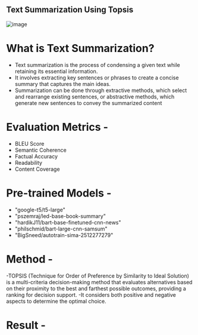 ## Text Summarization Using Topsis

![image](https://github.com/akshayk2305/Text_Summarization_topsis/assets/97044134/44dc485e-009d-42cb-8585-d3370b381585)

# What is Text Summarization?
- Text summarization is the process of condensing a given text while retaining its essential information. 
- It involves extracting key sentences or phrases to create a concise summary that captures the main ideas. 
- Summarization can be done through extractive methods, which select and rearrange existing sentences, or abstractive methods, which generate new sentences to convey the summarized content

# Evaluation Metrics - 
- BLEU Score
- Semantic Coherence
- Factual Accuracy
- Readability
- Content Coverage
  
# Pre-trained Models -
- "google-t5/t5-large"
- "pszemraj/led-base-book-summary"
- "hardikJ11/bart-base-finetuned-cnn-news"
- "philschmid/bart-large-cnn-samsum"
- "BigSneed/autotrain-sima-2512277279"
  
# Method -
-TOPSIS (Technique for Order of Preference by Similarity to Ideal Solution) is a multi-criteria decision-making method that evaluates alternatives based on their proximity to the best and farthest possible outcomes, providing a ranking for decision support. 
-It considers both positive and negative aspects to determine the optimal choice.

# Result -

